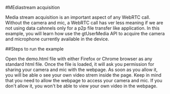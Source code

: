 #MEdiastream acquisition

Media stream acquisition is an important aspect of any WebRTC call. Without the camera and mic, a WebRTC call has ver less meaning if we are not using data cahnnels only for a p2p file transfer like application. In this example, you will learn how use the gtUserMedia API to acquire the camera and microphone currently available in the device.

##Steps to run the example

Open the demo.html file with either Firefox or Chrome browser as any standard html file. Once the file is loaded, it will ask you permission for sharing your camera and mic with the webpage. As soon as you allow it, you will be able o see your own video strem inside the page. Keep in mind that you need to allow the webpage to access your camera and mic. If you don't allow it, you won't be able to view your own video in the webpage.
